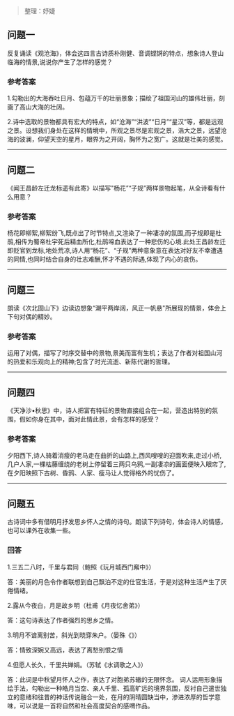 > 整理：妤婕

## 问题一


反复诵读《观沧海》，体会这四言古诗质朴刚健、音调铿锵的特点，想象诗人登山临海的情景,说说你产生了怎样的感觉？

### 参考答案

1.勾勒出的大海吞吐日月、包蕴万千的壮丽景象；描绘了祖国河山的雄伟壮丽，刻画了高山大海的壮阔。

2.诗中选取的景物都具有宏大的特点，如“沧海”“洪波”“日月”“星汉”等，都是远观之景。设想我们身处在这样的情境中，所观之景尽是宏观之景，浩大之景，远望沧海的波澜，仰望天空的星月，眼界为之开阔，胸怀为之宽广。这就是壮美的感觉。

------



## 问题二

《闻王昌龄左迁龙标遥有此寄》以描写"杨花”“子规”两样景物起笔，从全诗看有什么用意？

### 参考答案

杨花即柳絮,柳絮纷飞,既点出了时节特点,又渲染了一种凄凉的氛围,而子规即是杜鹃,相传为蜀帝杜宇死后精血所化,杜鹃啼血表达了一种悲伤的心境.此处王昌龄左迁即贬官到龙标,地处荒凉,诗人用“杨花”、“子规”两种意象意在表达对好友不幸遭遇的同情,也同时结合自身的壮志难酬,怀才不遇的际遇,体现了内心的哀伤。

 

------



## 问题三

朗读《次北固山下》边读边想象“潮平两岸阔，风正一帆悬"所展现的情景，体会上下句对偶的精妙。

### 参考答案

运用了对偶，描写了时序交替中的景物,景美而富有生机；表达了作者对祖国山河的热爱和乐观向上的精神;包含了时光流逝、新陈代谢的哲理。

 

------



## 问题四

《天净沙•秋思》中，诗人把富有特征的景物直接组合在一起，营造出特别的氛围，假如你身在其中，面对此情此景，会有怎样的感受？

### 参考答案

夕阳西下,诗人骑着消瘦的老马走在曲折的山路上,西风嗖嗖的迎面吹来,走过小桥,几户人家,一棵枯藤缠绕的老树上停留着三两只乌鸦,一副凄凉的画面便映入眼帘了,在夕阳映照下古树、昏鸦、人家、瘦马让人觉得格外的忧伤了。



------



## 问题五

古诗词中多有借明月抒发思乡怀人之情的诗句。朗读下列诗句，体会诗人的情感，也可以课外在收集一些。

### 回答

1.三五二八时，千里与君同（鲍照《玩月城西门廨中》）

答：美丽的月色令作者联想到自己飘泊不定的仕官生活，于是对这种生活产生了厌倦情绪。

2.露从今夜白，月是故乡明（杜甫《月夜忆舍弟》）

答：这句诗表达了作者强烈的思乡之情。 

3.明月不谙离别苦，斜光到晓穿朱户。（晏殊《》）

答：情致深婉又高远，表达了离愁别恨之情

4.但愿人长久，千里共婵娟。（苏轼《水调歌之人》）

答：此词是中秋望月怀人之作，表达了对胞弟苏辙的无限怀念。 词人运用形象描绘手法，勾勒出一种皓月当空、亲人千里、孤高旷远的境界氛围，反衬自己遣世独立的意绪和往昔的神话传说融合一处，在月的阴晴圆缺当中，渗进浓厚的哲学意味，可以说是一首将自然和社会高度契合的感喟作品。